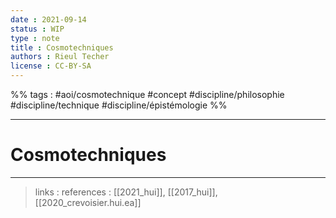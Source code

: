 ```yaml
---
date : 2021-09-14
status : WIP
type : note
title : Cosmotechniques
authors : Rieul Techer
license : CC-BY-SA
---
```


%% tags : #aoi/cosmotechnique #concept #discipline/philosophie #discipline/technique #discipline/épistémologie %% 

---

Cosmotechniques
===


---
> links : 
> references : [[2021_hui]],  [[2017_hui]], [[2020_crevoisier.hui.ea]]